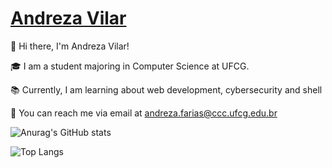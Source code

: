 ﻿# [Andreza Vilar](https://github.com/andreza-vilar/AndrezaVilar/blob/main/AndrezaVilar.md#andreza-vilar)

👋 Hi there, I'm Andreza Vilar!

🎓 I am a student majoring in Computer Science at UFCG.

📚 Currently, I am learning about web development, cybersecurity and shell

📧 You can reach me via email at  [andreza.farias@ccc.ufcg.edu.br](mailto:andreza.farias@ccc.ufcg.edu.br)

![Anurag's GitHub stats](https://github-readme-stats.vercel.app/api?username=andreza-vilar&show_icons=true&theme=radical)

![Top Langs](https://github-readme-stats.vercel.app/api/top-langs/?username=andreza-vilar&layout=compact&theme=radical)
